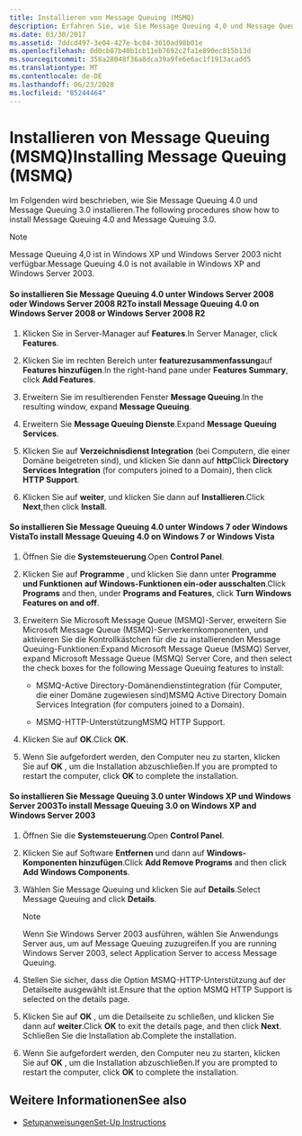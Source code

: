 ```yaml
---
title: Installieren von Message Queuing (MSMQ)
description: Erfahren Sie, wie Sie Message Queuing 4,0 und Message Queuing 3,0 als Teil eines einmaligen Einrichtungs Verfahrens für die Verwendung mit WFC-Beispielen installieren.
ms.date: 03/30/2017
ms.assetid: 7ddcd497-3e04-427e-bc04-3610ad98b01e
ms.openlocfilehash: 0d0cb87b40b1cb11eb7692c2fa1e890ec815b13d
ms.sourcegitcommit: 358a28048f36a8dca39a9fe6e6ac1f1913acadd5
ms.translationtype: MT
ms.contentlocale: de-DE
ms.lasthandoff: 06/23/2020
ms.locfileid: "85244464"
---
```

# <a name="installing-message-queuing-msmq"></a><span data-ttu-id="c496f-103">Installieren von Message Queuing (MSMQ)</span><span class="sxs-lookup"><span data-stu-id="c496f-103">Installing Message Queuing (MSMQ)</span></span>
<span data-ttu-id="c496f-104">Im Folgenden wird beschrieben, wie Sie Message Queuing 4.0 und Message Queuing 3.0 installieren.</span><span class="sxs-lookup"><span data-stu-id="c496f-104">The following procedures show how to install Message Queuing 4.0 and Message Queuing 3.0.</span></span>  
  
> [!NOTE]
> <span data-ttu-id="c496f-105">Message Queuing 4,0 ist in Windows XP und Windows Server 2003 nicht verfügbar.</span><span class="sxs-lookup"><span data-stu-id="c496f-105">Message Queuing 4.0 is not available in Windows XP and Windows Server 2003.</span></span>  
  
#### <a name="to-install-message-queuing-40-on-windows-server-2008-or-windows-server-2008-r2"></a><span data-ttu-id="c496f-106">So installieren Sie Message Queuing 4.0 unter Windows Server 2008 oder Windows Server 2008 R2</span><span class="sxs-lookup"><span data-stu-id="c496f-106">To install Message Queuing 4.0 on Windows Server 2008 or Windows Server 2008 R2</span></span>  
  
1. <span data-ttu-id="c496f-107">Klicken Sie in Server-Manager auf **Features**.</span><span class="sxs-lookup"><span data-stu-id="c496f-107">In Server Manager, click **Features**.</span></span>  
  
2. <span data-ttu-id="c496f-108">Klicken Sie im rechten Bereich unter **featurezusammenfassung**auf **Features hinzufügen**.</span><span class="sxs-lookup"><span data-stu-id="c496f-108">In the right-hand pane under **Features Summary**, click **Add Features**.</span></span>  
  
3. <span data-ttu-id="c496f-109">Erweitern Sie im resultierenden Fenster **Message Queuing**.</span><span class="sxs-lookup"><span data-stu-id="c496f-109">In the resulting window, expand **Message Queuing**.</span></span>  
  
4. <span data-ttu-id="c496f-110">Erweitern Sie **Message Queuing Dienste**.</span><span class="sxs-lookup"><span data-stu-id="c496f-110">Expand **Message Queuing Services**.</span></span>  
  
5. <span data-ttu-id="c496f-111">Klicken Sie auf **Verzeichnisdienst Integration** (bei Computern, die einer Domäne beigetreten sind), und klicken Sie dann auf **http**</span><span class="sxs-lookup"><span data-stu-id="c496f-111">Click **Directory Services Integration** (for computers joined to a Domain), then click **HTTP Support**.</span></span>  
  
6. <span data-ttu-id="c496f-112">Klicken Sie auf **weiter**, und klicken Sie dann auf **Installieren**.</span><span class="sxs-lookup"><span data-stu-id="c496f-112">Click **Next**,then click **Install**.</span></span>  
  
#### <a name="to-install-message-queuing-40-on-windows-7-or-windows-vista"></a><span data-ttu-id="c496f-113">So installieren Sie Message Queuing 4.0 unter Windows 7 oder Windows Vista</span><span class="sxs-lookup"><span data-stu-id="c496f-113">To install Message Queuing 4.0 on Windows 7 or Windows Vista</span></span>  
  
1. <span data-ttu-id="c496f-114">Öffnen Sie die **Systemsteuerung**.</span><span class="sxs-lookup"><span data-stu-id="c496f-114">Open **Control Panel**.</span></span>  
  
2. <span data-ttu-id="c496f-115">Klicken Sie auf **Programme** , und klicken Sie dann unter **Programme und Funktionen** **auf Windows-Funktionen ein-oder ausschalten**.</span><span class="sxs-lookup"><span data-stu-id="c496f-115">Click **Programs** and then, under **Programs and Features**, click **Turn Windows Features on and off**.</span></span>  
  
3. <span data-ttu-id="c496f-116">Erweitern Sie Microsoft Message Queue (MSMQ)-Server, erweitern Sie Microsoft Message Queue (MSMQ)-Serverkernkomponenten, und aktivieren Sie die Kontrollkästchen für die zu installierenden Message Queuing-Funktionen:</span><span class="sxs-lookup"><span data-stu-id="c496f-116">Expand Microsoft Message Queue (MSMQ) Server, expand Microsoft Message Queue (MSMQ) Server Core, and then select the check boxes for the following Message Queuing features to install:</span></span>  
  
    - <span data-ttu-id="c496f-117">MSMQ-Active Directory-Domänendienstintegration (für Computer, die einer Domäne zugewiesen sind)</span><span class="sxs-lookup"><span data-stu-id="c496f-117">MSMQ Active Directory Domain Services Integration (for computers joined to a Domain).</span></span>  
  
    - <span data-ttu-id="c496f-118">MSMQ-HTTP-Unterstützung</span><span class="sxs-lookup"><span data-stu-id="c496f-118">MSMQ HTTP Support.</span></span>  
  
4. <span data-ttu-id="c496f-119">Klicken Sie auf **OK**.</span><span class="sxs-lookup"><span data-stu-id="c496f-119">Click **OK**.</span></span>  
  
5. <span data-ttu-id="c496f-120">Wenn Sie aufgefordert werden, den Computer neu zu starten, klicken Sie auf **OK** , um die Installation abzuschließen.</span><span class="sxs-lookup"><span data-stu-id="c496f-120">If you are prompted to restart the computer, click **OK** to complete the installation.</span></span>  
  
#### <a name="to-install-message-queuing-30-on-windows-xp-and-windows-server-2003"></a><span data-ttu-id="c496f-121">So installieren Sie Message Queuing 3.0 unter Windows XP und Windows Server 2003</span><span class="sxs-lookup"><span data-stu-id="c496f-121">To install Message Queuing 3.0 on Windows XP and Windows Server 2003</span></span>  
  
1. <span data-ttu-id="c496f-122">Öffnen Sie die **Systemsteuerung**.</span><span class="sxs-lookup"><span data-stu-id="c496f-122">Open **Control Panel**.</span></span>  
  
2. <span data-ttu-id="c496f-123">Klicken Sie auf Software **Entfernen** und dann auf **Windows-Komponenten hinzufügen**.</span><span class="sxs-lookup"><span data-stu-id="c496f-123">Click **Add Remove Programs** and then click **Add Windows Components**.</span></span>  
  
3. <span data-ttu-id="c496f-124">Wählen Sie Message Queuing und klicken Sie auf **Details**.</span><span class="sxs-lookup"><span data-stu-id="c496f-124">Select Message Queuing and click **Details**.</span></span>  
  
    > [!NOTE]
    > <span data-ttu-id="c496f-125">Wenn Sie Windows Server 2003 ausführen, wählen Sie Anwendungs Server aus, um auf Message Queuing zuzugreifen.</span><span class="sxs-lookup"><span data-stu-id="c496f-125">If you are running Windows Server 2003, select Application Server to access Message Queuing.</span></span>  
  
4. <span data-ttu-id="c496f-126">Stellen Sie sicher, dass die Option MSMQ-HTTP-Unterstützung auf der Detailseite ausgewählt ist.</span><span class="sxs-lookup"><span data-stu-id="c496f-126">Ensure that the option MSMQ HTTP Support is selected on the details page.</span></span>  
  
5. <span data-ttu-id="c496f-127">Klicken Sie auf **OK** , um die Detailseite zu schließen, und klicken Sie dann auf **weiter**.</span><span class="sxs-lookup"><span data-stu-id="c496f-127">Click **OK** to exit the details page, and then click **Next**.</span></span> <span data-ttu-id="c496f-128">Schließen Sie die Installation ab.</span><span class="sxs-lookup"><span data-stu-id="c496f-128">Complete the installation.</span></span>  
  
6. <span data-ttu-id="c496f-129">Wenn Sie aufgefordert werden, den Computer neu zu starten, klicken Sie auf **OK** , um die Installation abzuschließen.</span><span class="sxs-lookup"><span data-stu-id="c496f-129">If you are prompted to restart the computer, click **OK** to complete the installation.</span></span>  
  
## <a name="see-also"></a><span data-ttu-id="c496f-130">Weitere Informationen</span><span class="sxs-lookup"><span data-stu-id="c496f-130">See also</span></span>

- [<span data-ttu-id="c496f-131">Setupanweisungen</span><span class="sxs-lookup"><span data-stu-id="c496f-131">Set-Up Instructions</span></span>](set-up-instructions.md)
